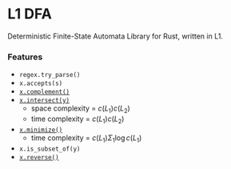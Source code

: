 # L1 DFA
Deterministic Finite-State Automata Library for Rust, written in L1.

### Features

- `regex.try_parse()`
- `x.accepts(s)`
- [`x.complement()`](https://cs.stackexchange.com/questions/49318/dfa-complement-dfa-on-a-b-that-accepts-string-where-the-numbers-of-as-n)
- [`x.intersect(y)`](https://math.stackexchange.com/questions/1166225/checking-understanding-of-dfa-regular-operations-intersection-and-star)
  - space complexity = $c(L_1)c(L_2)$
  - time complexity = $c(L_1)c(L_2)$
- [`x.minimize()`](https://en.wikipedia.org/wiki/DFA_minimization)
  - time complexity = $c(L_1)\Sigma_1\log c(L_1)$
- `x.is_subset_of(y)`
- [`x.reverse()`](https://cs.stackexchange.com/questions/39622/designing-a-dfa-and-the-reverse-of-it)
